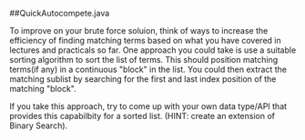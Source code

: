 ##QuickAutocompete.java

To improve on your brute force soluion, think of ways to increase the efficiency of finding matching terms based on what you have covered in lectures and practicals so far. 
One approach you could take is use a suitable sorting algorithm to sort the list of terms. This should position matching terms(if any) in a continuous "block" in the list. You could then extract the matching sublist by searching for the first and last index position of the matching "block".

If you take this approach, try to come up with your own data type/API that provides this capabilbity for a sorted list. (HINT: create an extension of Binary Search).

